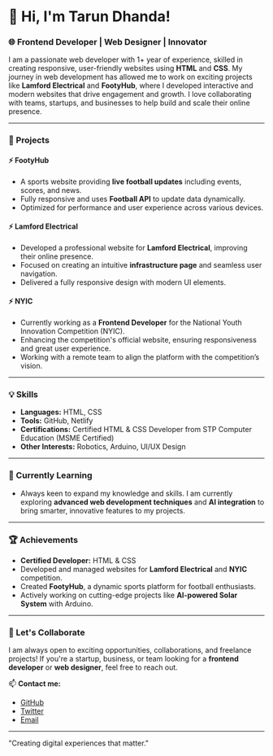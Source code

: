# 👋 Hi, I'm Tarun Dhanda! 

### 🌐 Frontend Developer | Web Designer | Innovator 

I am a passionate web developer with 1+ year of experience, skilled in creating responsive, user-friendly websites using **HTML** and **CSS**. My journey in web development has allowed me to work on exciting projects like **Lamford Electrical** and **FootyHub**, where I developed interactive and modern websites that drive engagement and growth. I love collaborating with teams, startups, and businesses to help build and scale their online presence.

---

### 🚀 Projects

#### ⚡ FootyHub
- A sports website providing **live football updates** including events, scores, and news.
- Fully responsive and uses **Football API** to update data dynamically.
- Optimized for performance and user experience across various devices.

#### ⚡ Lamford Electrical
- Developed a professional website for **Lamford Electrical**, improving their online presence.
- Focused on creating an intuitive **infrastructure page** and seamless user navigation.
- Delivered a fully responsive design with modern UI elements.

#### ⚡ NYIC
- Currently working as a **Frontend Developer** for the National Youth Innovation Competition (NYIC).
- Enhancing the competition's official website, ensuring responsiveness and great user experience.
- Working with a remote team to align the platform with the competition’s vision.

---

### 💡 Skills

- **Languages:** HTML, CSS
- **Tools:** GitHub, Netlify
- **Certifications:** Certified HTML & CSS Developer from STP Computer Education (MSME Certified)
- **Other Interests:** Robotics, Arduino, UI/UX Design

---

### 🌱 Currently Learning

- Always keen to expand my knowledge and skills. I am currently exploring **advanced web development techniques** and **AI integration** to bring smarter, innovative features to my projects.

---

### 🏆 Achievements

- **Certified Developer:** HTML & CSS
- Developed and managed websites for **Lamford Electrical** and **NYIC** competition.
- Created **FootyHub**, a dynamic sports platform for football enthusiasts.
- Actively working on cutting-edge projects like **AI-powered Solar System** with Arduino.

---

### 🤝 Let's Collaborate

I am always open to exciting opportunities, collaborations, and freelance projects! If you're a startup, business, or team looking for a **frontend developer** or **web designer**, feel free to reach out.

📫 **Contact me:**  
- [GitHub](https://github.com/tarun138246)
- [Twitter](https://x.com/Tarun13824)
- [Email](mailto:tarundhanda13@gmail.com)

---

"Creating digital experiences that matter."

